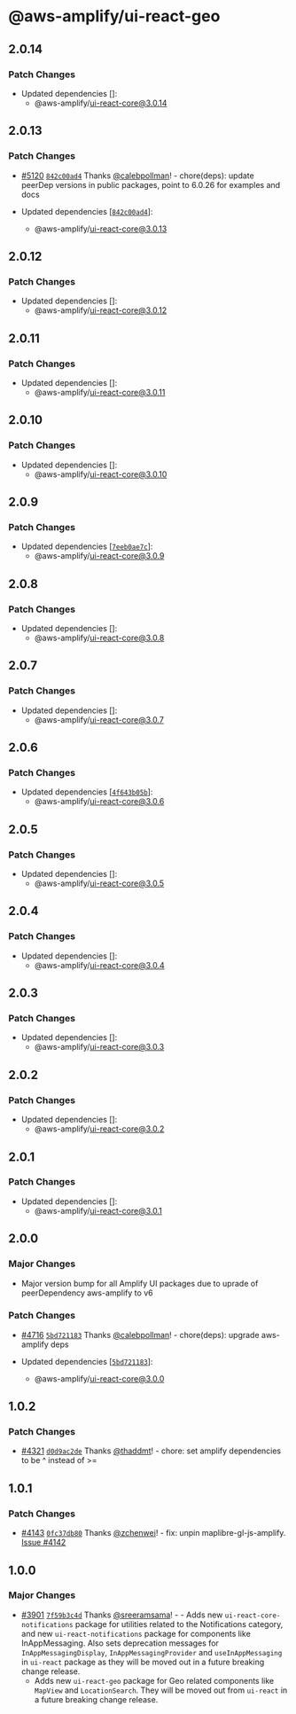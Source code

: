 # @aws-amplify/ui-react-geo

## 2.0.14

### Patch Changes

- Updated dependencies []:
  - @aws-amplify/ui-react-core@3.0.14

## 2.0.13

### Patch Changes

- [#5120](https://github.com/aws-amplify/amplify-ui/pull/5120) [`842c00ad4`](https://github.com/aws-amplify/amplify-ui/commit/842c00ad42701659228aea2fc526e34125a7e3d0) Thanks [@calebpollman](https://github.com/calebpollman)! - chore(deps): update peerDep versions in public packages, point to 6.0.26 for examples and docs

- Updated dependencies [[`842c00ad4`](https://github.com/aws-amplify/amplify-ui/commit/842c00ad42701659228aea2fc526e34125a7e3d0)]:
  - @aws-amplify/ui-react-core@3.0.13

## 2.0.12

### Patch Changes

- Updated dependencies []:
  - @aws-amplify/ui-react-core@3.0.12

## 2.0.11

### Patch Changes

- Updated dependencies []:
  - @aws-amplify/ui-react-core@3.0.11

## 2.0.10

### Patch Changes

- Updated dependencies []:
  - @aws-amplify/ui-react-core@3.0.10

## 2.0.9

### Patch Changes

- Updated dependencies [[`7eeb0ae7c`](https://github.com/aws-amplify/amplify-ui/commit/7eeb0ae7c0ee651a0a2ec0e6e945732219dbacf2)]:
  - @aws-amplify/ui-react-core@3.0.9

## 2.0.8

### Patch Changes

- Updated dependencies []:
  - @aws-amplify/ui-react-core@3.0.8

## 2.0.7

### Patch Changes

- Updated dependencies []:
  - @aws-amplify/ui-react-core@3.0.7

## 2.0.6

### Patch Changes

- Updated dependencies [[`4f643b05b`](https://github.com/aws-amplify/amplify-ui/commit/4f643b05b010901226bf200f8d0b06601d0ecab5)]:
  - @aws-amplify/ui-react-core@3.0.6

## 2.0.5

### Patch Changes

- Updated dependencies []:
  - @aws-amplify/ui-react-core@3.0.5

## 2.0.4

### Patch Changes

- Updated dependencies []:
  - @aws-amplify/ui-react-core@3.0.4

## 2.0.3

### Patch Changes

- Updated dependencies []:
  - @aws-amplify/ui-react-core@3.0.3

## 2.0.2

### Patch Changes

- Updated dependencies []:
  - @aws-amplify/ui-react-core@3.0.2

## 2.0.1

### Patch Changes

- Updated dependencies []:
  - @aws-amplify/ui-react-core@3.0.1

## 2.0.0

### Major Changes

- Major version bump for all Amplify UI packages due to uprade of peerDependency aws-amplify to v6

### Patch Changes

- [#4716](https://github.com/aws-amplify/amplify-ui/pull/4716) [`5bd721183`](https://github.com/aws-amplify/amplify-ui/commit/5bd72118342c4a3040c13e923024d476a643a795) Thanks [@calebpollman](https://github.com/calebpollman)! - chore(deps): upgrade aws-amplify deps

- Updated dependencies [[`5bd721183`](https://github.com/aws-amplify/amplify-ui/commit/5bd72118342c4a3040c13e923024d476a643a795)]:
  - @aws-amplify/ui-react-core@3.0.0

## 1.0.2

### Patch Changes

- [#4321](https://github.com/aws-amplify/amplify-ui/pull/4321) [`d0d9ac2de`](https://github.com/aws-amplify/amplify-ui/commit/d0d9ac2de9714c5e3d020bdac486291c50761441) Thanks [@thaddmt](https://github.com/thaddmt)! - chore: set amplify dependencies to be ^ instead of >=

## 1.0.1

### Patch Changes

- [#4143](https://github.com/aws-amplify/amplify-ui/pull/4143) [`0fc37db80`](https://github.com/aws-amplify/amplify-ui/commit/0fc37db80d1259b88683feb9ac21e11fc297ff00) Thanks [@zchenwei](https://github.com/zchenwei)! - fix: unpin maplibre-gl-js-amplify. [Issue #4142](https://github.com/aws-amplify/amplify-ui/issues/4142)

## 1.0.0

### Major Changes

- [#3901](https://github.com/aws-amplify/amplify-ui/pull/3901) [`7f59b3c4d`](https://github.com/aws-amplify/amplify-ui/commit/7f59b3c4dd27205a35c1b07ddc0f06a0db9de776) Thanks [@sreeramsama](https://github.com/sreeramsama)! - - Adds new `ui-react-core-notifications` package for utilities related to the Notifications category, and new `ui-react-notifications` package for components like InAppMessaging. Also sets deprecation messages for `InAppMessagingDisplay`, `InAppMessagingProvider` and `useInAppMessaging` in `ui-react` package as they will be moved out in a future breaking change release.
  - Adds new `ui-react-geo` package for Geo related components like `MapView` and `LocationSearch`. They will be moved out from `ui-react` in a future breaking change release.
